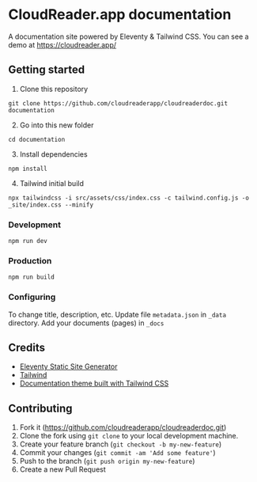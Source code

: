 # CloudReader.app documentation

A documentation site powered by Eleventy & Tailwind CSS.
You can see a demo at https://cloudreader.app/

## Getting started

1. Clone this repository

```shell
git clone https://github.com/cloudreaderapp/cloudreaderdoc.git documentation
```

2. Go into this new folder

```shell
cd documentation
```

3. Install dependencies

```shell
npm install
```

4. Tailwind initial build

```shell
npx tailwindcss -i src/assets/css/index.css -c tailwind.config.js -o _site/index.css --minify
```

### Development

```shell
npm run dev
```


### Production

```shell
npm run build
```


### Configuring

To change title, description, etc. Update file ``metadata.json`` in ``_data`` directory.
Add your documents (pages) in ``_docs``

## Credits
- [Eleventy Static Site Generator](https://www.11ty.dev/)
- [Tailwind](https://tailwindcss.com/)
- [Documentation theme built with Tailwind CSS](https://spinalcms.com/resources/11ty-documentation-theme-with-tailwind-css/)

## Contributing

1. Fork it (https://github.com/cloudreaderapp/cloudreaderdoc.git)
2. Clone the fork using `git clone` to your local development machine.
3. Create your feature branch (`git checkout -b my-new-feature`)
4. Commit your changes (`git commit -am 'Add some feature'`)
5. Push to the branch (`git push origin my-new-feature`)
6. Create a new Pull Request
